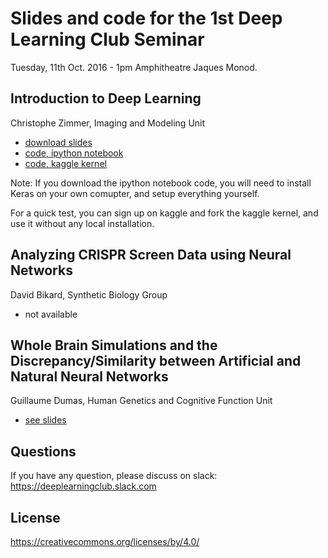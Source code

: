 # Slides and code for the 1st Deep Learning Club Seminar
Tuesday, 11th Oct. 2016 - 1pm
Amphitheatre Jaques Monod.

## Introduction to Deep Learning
Christophe Zimmer, Imaging and Modeling Unit

* [download slides](./DeepLearningIntro-DLClub-Oct-11-2016-ChZ.pdf)
* [code, ipython notebook](https://github.com/imodpasteur/mnist-deep-learning-tutorial/blob/master/KerasMNIST.ipynb)
* [code, kaggle kernel](https://www.kaggle.com/weiouyang/d/weiouyang/test-dataset/keras-mnist)

Note: If you download the ipython notebook code, you will need to install Keras on your own comupter, and setup everything yourself.

For a quick test, you can sign up on kaggle and fork the kaggle kernel, and use it without any local installation.

## Analyzing CRISPR Screen Data using Neural Networks
David Bikard, Synthetic Biology Group

* not available

## Whole Brain Simulations and the Discrepancy/Similarity between Artificial and Natural Neural Networks
Guillaume Dumas,
Human Genetics and Cognitive Function Unit

* [see slides](http://www.slideshare.net/gdumas/whole-brain-simulations-and-the-discrepancysimilarity-between-artificial-natural-neural-networks)

## Questions
If you have any question, please discuss on slack: https://deeplearningclub.slack.com

## License
https://creativecommons.org/licenses/by/4.0/



